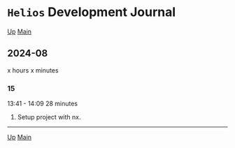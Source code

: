 # `Helios` Development Journal

[Up](index.md)
[Main](../../../../index.md)

## 2024-08

x hours x minutes

### 15

13:41 - 14:09
28 minutes

1. Setup project with nx.

---

[Up](index.md)
[Main](../../../../index.md)
